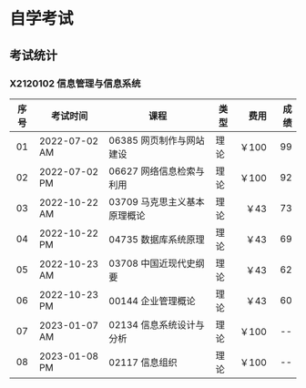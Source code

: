 # 自学考试

## 考试统计

### X2120102 信息管理与信息系统 

| 序号 | 考试时间 | 课程 | 类型 | 费用 | 成绩 |
| :-: | -- | -- | -- | -: | -: |
| 01 | 2022-07-02 AM | 06385 网页制作与网站建设 | 理论 | ￥100 | 99 |
| 02 | 2022-07-02 PM | 06627 网络信息检索与利用 | 理论 | ￥100 | 92 |
| 03 | 2022-10-22 AM | 03709 马克思主义基本原理概论 | 理论 | ￥43 | 73 |
| 04 | 2022-10-22 PM | 04735 数据库系统原理 | 理论 | ￥43 | 69 |
| 05 | 2022-10-23 AM | 03708 中国近现代史纲要 | 理论 | ￥43 | 62 |
| 06 | 2022-10-23 PM | 00144 企业管理概论 | 理论 | ￥43 | 60 |
| 07 | 2023-01-07 AM | 02134 信息系统设计与分析 | 理论 | ￥100 | -- |
| 08 | 2023-01-08 PM | 02117 信息组织 | 理论 | ￥100 | -- |
